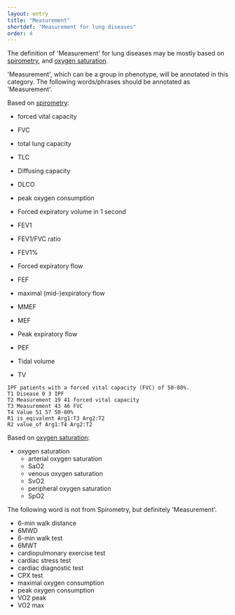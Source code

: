 ```yaml
---
layout: entry
title: "Measurement"
shortdef: "Measurement for lung diseases"
order: 4
---
```


The definition of 'Measurement' for lung diseases may be mostly based on <a href="https://en.wikipedia.org/wiki/Spirometry">spirometry</a>, and <a href="https://en.wikipedia.org/wiki/Oxygen_saturation_(medicine)">oxygen saturation</a>.

'Measurement', which can be a group in phenotype, will be annotated in this category. 
The following words/phrases should be annotated as 'Measurement'.

Based on <a href="https://en.wikipedia.org/wiki/Spirometry">spirometry</a>:
- forced vital capacity
- FVC
- total lung capacity
- TLC
- Diffusing capacity
- DLCO
- peak oxygen consumption
- Forced expiratory volume in 1 second
- FEV1
- FEV1/FVC ratio
- FEV1%


- Forced expiratory flow
- FEF
- maximal (mid-)expiratory flow
- MMEF
- MEF
- Peak expiratory flow
- PEF
- Tidal volume
- TV

~~~ ann
IPF patients with a forced vital capacity (FVC) of 50-80%.
T1 Disease 0 3 IPF
T2 Measurement 19 41 forced vital capacity
T3 Measurement 43 46 FVC
T4 Value 51 57 50-80%
R1 is_eqivalent Arg1:T3 Arg2:T2
R2 value_of Arg1:T4 Arg2:T2
~~~

Based on <a href="https://en.wikipedia.org/wiki/Oxygen_saturation_(medicine)">oxygen saturation</a>:
- oxygen saturation
  - arterial oxygen saturation
  - SaO2
  - venous oxygen saturation
  - SvO2
  - peripheral oxygen saturation
  - SpO2


The following word is not from Spirometry, but definitely 'Measurement'.
- 6-min walk distance
- 6MWD
- 6-min walk test
- 6MWT
- cardiopulmonary exercise test
- cardiac stress test
- cardiac diagnostic test
- CPX test
- maximal oxygen consumption
- peak oxygen consumption
- VO2 peak
- VO2 max

<!-- details -->
